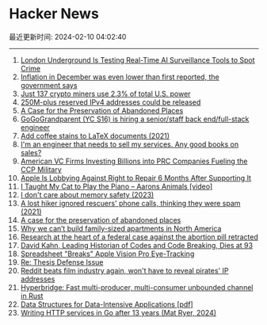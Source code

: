 # Hacker News

最近更新时间: 2024-02-10 04:02:40

--- 
1. [London Underground Is Testing Real-Time AI Surveillance Tools to Spot Crime](https://www.wired.com/story/london-underground-ai-surveillance-documents/) 
2. [Inflation in December was even lower than first reported, the government says](https://www.cnbc.com/2024/02/09/-inflation-in-december-was-even-lower-than-first-reported-the-government-says.html) 
3. [Just 137 crypto miners use 2.3% of total U.S. power](https://www.tomshardware.com/tech-industry/cryptomining/just-137-crypto-miners-use-23-of-total-us-power-government-now-requiring-commercial-miners-to-report-energy-consumption) 
4. [250M-plus reserved IPv4 addresses could be released](https://www.theregister.com/2024/02/09/240_4_ipv4_block_activism/) 
5. [A Case for the Preservation of Abandoned Places](https://www.atlasobscura.com/articles/column-preservation-of-abandoned-places) 
6. [GoGoGrandparent (YC S16) is hiring a senior/staff back end/full-stack engineer](https://news.ycombinator.com/item?id=39317100) 
7. [Add coffee stains to LaTeX documents (2021)](https://ctan.org/pkg/coffeestains) 
8. [I'm an engineer that needs to sell my services. Any good books on sales?](https://news.ycombinator.com/item?id=39316653) 
9. [American VC Firms Investing Billions into PRC Companies Fueling the CCP Military](https://selectcommitteeontheccp.house.gov/media/press-releases/committee-report-american-vc-firms-investing-billions-prc-companies-fueling) 
10. [Apple Is Lobbying Against Right to Repair 6 Months After Supporting It](https://www.404media.co/apple-is-lobbying-against-right-to-repair-again/) 
11. [I Taught My Cat to Play the Piano  – Aarons Animals [video]](https://www.youtube.com/watch?v=ZtoMiK4ywOU) 
12. [I don't care about memory safety (2023)](https://www.linkedin.com/pulse/i-dont-care-memory-safety-david-chisnall) 
13. [A lost hiker ignored rescuers' phone calls, thinking they were spam (2021)](https://www.npr.org/2021/10/26/1049252333/lost-hiker-mount-elbert-colorado-ignored-rescuers-phone-calls) 
14. [A case for the preservation of abandoned places](https://www.atlasobscura.com/articles/column-preservation-of-abandoned-places) 
15. [Why we can’t build family-sized apartments in North America](https://www.centerforbuilding.org/blog/we-we-cant-build-family-sized-apartments-in-north-america) 
16. [Research at the heart of a federal case against the abortion pill retracted](https://text.npr.org/1230175305) 
17. [David Kahn, Leading Historian of Codes and Code Breaking, Dies at 93](https://www.nytimes.com/2024/02/09/us/david-kahn-dead.html) 
18. [Spreadsheet "Breaks" Apple Vision Pro Eye-Tracking](https://kguttag.com/2024/02/05/spreadsheet-breaks-the-apple-vision-pros-avp-eye-tracking-foveation-the-first-through-the-optics-pictures/) 
19. [Re: Thesis Defense Issue](https://archiveofourown.org/works/28299630) 
20. [Reddit beats film industry again, won't have to reveal pirates' IP addresses](https://arstechnica.com/tech-policy/2024/02/reddit-beats-film-industry-again-wont-have-to-reveal-pirates-ip-addresses/) 
21. [Hyperbridge: Fast multi-producer, multi-consumer unbounded channel in Rust](https://github.com/singaraiona/hyperbridge) 
22. [Data Structures for Data-Intensive Applications [pdf]](https://cs-people.bu.edu/mathan/publications/fnt23-athanassoulis.pdf) 
23. [Writing HTTP services in Go after 13 years (Mat Ryer, 2024)](https://grafana.com/blog/2024/02/09/how-i-write-http-services-in-go-after-13-years/) 
